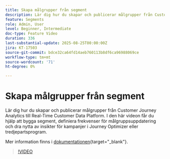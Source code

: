 ```yaml
---
title: Skapa målgrupper från segment
description: Lär dig hur du skapar och publicerar målgrupper från Customer Journey Analytics till Real-Time Customer Data Platform.
feature: Segments
role: Admin, User
level: Beginner, Intermediate
doc-type: Feature Video
duration: 336
last-substantial-update: 2025-08-25T00:00:00Z
jira: KT-17503
source-git-commit: bdce32ca64fd14aeb760113b8df6ca96988069ce
workflow-type: tm+mt
source-wordcount: '71'
ht-degree: 0%

---
```


# Skapa målgrupper från segment

Lär dig hur du skapar och publicerar målgrupper från Customer Journey Analytics till Real-Time Customer Data Platform. I den här videon får du hjälp att bygga segment, definiera frekvenser för målgruppsuppdatering och dra nytta av insikter för kampanjer i Journey Optimizer eller tredjepartsprogram.

Mer information finns i [dokumentationen](https://experienceleague.adobe.com/sv/docs/analytics-platform/using/cja-components/audiences/publish){target="_blank"}.

>[!VIDEO](https://video.tv.adobe.com/v/3471273/?learn=on)
